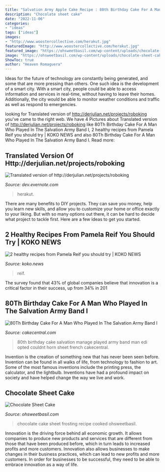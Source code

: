 ```yaml
---
title: "Salvation Army Apple Cake Recipe : 80th Birthday Cake For A Man Who Played In The Salvation Army Band I"
description: "Chocolate sheet cake"
date: "2022-11-06"
categories:
- "ideas"
tags: ["ideas"]
images:
- "http://www.woostercollective.com/herakut.jpg"
featuredImage: "http://www.woostercollective.com/herakut.jpg"
featured_image: "https://ohsweetbasil.com/wp-content/uploads/chocolate-sheet-cake-recipe-with-cooked-chocolate-frosting-ohsweetbasil.com-6.jpg"
image: "https://ohsweetbasil.com/wp-content/uploads/chocolate-sheet-cake-recipe-with-cooked-chocolate-frosting-ohsweetbasil.com-6.jpg"
ShowToc: true
author: "Heaven Romaguera"
---
```



Ideas for the future of technology are constantly being generated, and some that are more pressing than others. One such idea is the development of a smart city. With a smart city, people could be able to access information and services in real-time, without having to leave their homes. Additionally, the city would be able to monitor weather conditions and traffic as well as respond to emergencies.

	

		
looking for Translated version of http://derjulian.net/projects/roboking you've came to the right web. We have 4 Pictures about Translated version of http://derjulian.net/projects/roboking like 80Th Birthday Cake For A Man Who Played In The Salvation Army Band I, 2 healthy recipes from Pamela Reif you should try | KOKO NEWS and also 80Th Birthday Cake For A Man Who Played In The Salvation Army Band I. Read more:
		
    
## Translated Version Of Http://derjulian.net/projects/roboking

<img loading=lazy src="http://www.woostercollective.com/herakut.jpg" onerror="this.onerror=null;this.src='https://tse2.mm.bing.net/th?id=OIP.I9R5s1GqDFKyS8kHB-d-jwHaH_&amp;pid=15.1';" alt="Translated version of http://derjulian.net/projects/roboking">

_Source: dev.evernote.com_

>herakut. 

	

There are many benefits to DIY projects. They can save you money, help you learn new skills, and allow you to customize your home or office exactly to your liking. But with so many options out there, it can be hard to decide what project to tackle first. Here are a few ideas to get you started.

    
## 2 Healthy Recipes From Pamela Reif You Should Try | KOKO NEWS

<img loading=lazy src="https://koko.news/__export/1606599424585/sites/koko/img/2020/11/28/pamela_reif_1_crop1606599339357.jpg_554688468.jpg" onerror="this.onerror=null;this.src='https://tse1.mm.bing.net/th?id=OIP.JUR9qky43Xvya7yqoST6BAHaEK&amp;pid=15.1';" alt="2 healthy recipes from Pamela Reif you should try | KOKO NEWS">

_Source: koko.news_

>reif. 

	

The survey found that 43% of global companies believe that innovation is a critical factor in their success, up from 34% in 201
    
## 80Th Birthday Cake For A Man Who Played In The Salvation Army Band I

<img loading=lazy src="https://cdn001.cakecentral.com/gallery/2015/03/900_7514045Yo3_p1010988jpg.jpg" onerror="this.onerror=null;this.src='https://tse3.mm.bing.net/th?id=OIP.DOfsbilQw-nO-6Wx-KofvQHaFj&amp;pid=15.1';" alt="80Th Birthday Cake For A Man Who Played In The Salvation Army Band I">

_Source: cakecentral.com_

>80th birthday cake salvation manage played army band man edi opted couldnt horn sheet french cakecentral. 

	

Invention is the creation of something new that has never been seen before. Invention can be found in all walks of life, from technology to fashion to art. Some of the most famous inventions include the printing press, the calculator, and the lightbulb. Inventions have had a profound impact on society and have helped change the way we live and work.

    
## Chocolate Sheet Cake

<img loading=lazy src="https://ohsweetbasil.com/wp-content/uploads/chocolate-sheet-cake-recipe-with-cooked-chocolate-frosting-ohsweetbasil.com-6.jpg" onerror="this.onerror=null;this.src='https://tse3.mm.bing.net/th?id=OIP.ld9k3KntYLGMEkfImFqceQHaLH&amp;pid=15.1';" alt="Chocolate Sheet Cake">

_Source: ohsweetbasil.com_

>chocolate cake sheet frosting recipe cooked ohsweetbasil. 

	

Innovation is the driving force behind all economic growth. It allows companies to produce new products and services that are different from those that have been produced before, which in turn leads to increased profits and more customers. Innovation also allows businesses to make changes in their business practices, which can lead to new profits and more customers. In order for businesses to be successful, they need to be able to embrace innovation as a way of life.

